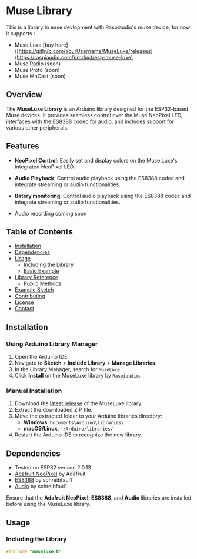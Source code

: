 # Muse Library
This is a library to ease devlopment with Raspiaudio's muse device, for now it supports :
- Muse Luxe [buy here]([https://github.com/YourUsername/MuseLuxe/releases](https://raspiaudio.com/product/esp-muse-luxe)
- Muse Radio (soon)
- Muse Proto (soon)
- Muse MnCast (soon)
  

## Overview

The **MuseLuxe Library** is an Arduino library designed for the ESP32-based Muse devices. It provides seamless control over the Muse  NeoPixel LED, interfaces with the ES8388 codec for audio, and includes support for various other peripherals. 

## Features

- **NeoPixel Control**: Easily set and display colors on the Muse Luxe's integrated NeoPixel LED.
- **Audio Playback**: Control audio playback using the ES8388 codec and integrate streaming or audio functionalities.
- **Batery monitoring**: Control audio playback using the ES8388 codec and integrate streaming or audio functionalities.

- Audio recording coming soon

## Table of Contents

- [Installation](#installation)
- [Dependencies](#dependencies)
- [Usage](#usage)
  - [Including the Library](#including-the-library)
  - [Basic Example](#basic-example)
- [Library Reference](#library-reference)
  - [Public Methods](#public-methods)
- [Example Sketch](#example-sketch)
- [Contributing](#contributing)
- [License](#license)
- [Contact](#contact)

## Installation

### Using Arduino Library Manager

1. Open the Arduino IDE.
2. Navigate to **Sketch** > **Include Library** > **Manage Libraries**.
3. In the Library Manager, search for `MuseLuxe`.
4. Click **Install** on the MuseLuxe library by `Raspiaudio`.

### Manual Installation

1. Download the [latest release](https://github.com/YourUsername/MuseLuxe/releases) of the MuseLuxe library.
2. Extract the downloaded ZIP file.
3. Move the extracted folder to your Arduino libraries directory:
   - **Windows**: `Documents\Arduino\libraries\`
   - **macOS/Linux**: `~/Arduino/libraries/`
4. Restart the Arduino IDE to recognize the new library.

## Dependencies
- Tested on ESP32 version 2.0.13 
- [Adafruit NeoPixel](https://github.com/adafruit/Adafruit_NeoPixel) by Adafruit
- [ES8388](https://github.com/schreibfaul1/es8388) by schreibfaul1
- [Audio](https://github.com/schreibfaul1/ESP32-audioI2S) by schreibfaul1


Ensure that the **Adafruit NeoPixel**, **ES8388**, and **Audio** libraries are installed before using the MuseLuxe library.

## Usage

### Including the Library

```cpp
#include "museluxe.h"

